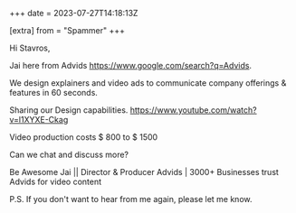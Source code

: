 +++
date = 2023-07-27T14:18:13Z

[extra]
from = "Spammer"
+++

Hi Stavros,

Jai here from Advids <https://www.google.com/search?q=Advids>.

We design explainers and video ads to communicate company offerings &
features in 60 seconds.

Sharing our Design capabilities.
<https://www.youtube.com/watch?v=l1XYXE-Ckag>

Video production costs $ 800 to $ 1500

Can we chat and discuss more?

Be Awesome
Jai || Director & Producer
Advids | 3000+ Businesses trust Advids for video content

P.S. If you don't want to hear from me again, please let me know.

